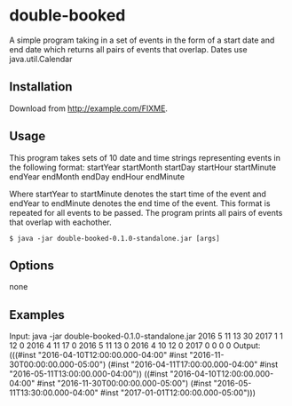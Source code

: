 # double-booked

A simple program taking in a set of events in the
form of a start date and end date which returns all pairs of events that
 overlap. Dates use java.util.Calendar

## Installation

Download from http://example.com/FIXME.

## Usage

This program takes sets of 10 date and time strings representing events in the following format:
  startYear startMonth startDay startHour startMinute
  endYear endMonth endDay endHour endMinute

Where startYear to startMinute denotes the start time of the event and endYear to endMinute denotes the end time of the event. This format is repeated for all events to be passed. The program prints all pairs of events that overlap with eachother.

    $ java -jar double-booked-0.1.0-standalone.jar [args]

## Options

none

## Examples

Input:
java -jar double-booked-0.1.0-standalone.jar 2016 5 11 13 30 2017 1 1 12 0 2016 4 11 17 0 2016 5 11 13 0 2016 4 10 12 0 2017 0 0 0 0
Output:
(((#inst "2016-04-10T12:00:00.000-04:00" #inst "2016-11-30T00:00:00.000-05:00") (#inst "2016-04-11T17:00:00.000-04:00" #inst "2016-05-11T13:00:00.000-04:00")) ((#inst "2016-04-10T12:00:00.000-04:00" #inst "2016-11-30T00:00:00.000-05:00") (#inst "2016-05-11T13:30:00.000-04:00" #inst "2017-01-01T12:00:00.000-05:00")))